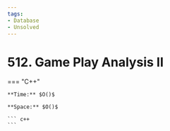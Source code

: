 ```yaml
---
tags:
- Database
- Unsolved
---
```



# 512. Game Play Analysis II

=== "C++"

    **Time:** $O()$

    **Space:** $O()$

    ``` c++
    ```
